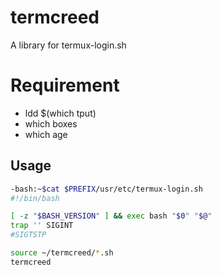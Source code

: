 # termcreed
A library for termux-login.sh

# Requirement
- ldd $(which tput)
- which boxes
- which age

## Usage

```sh
-bash:~$cat $PREFIX/usr/etc/termux-login.sh
#!/bin/bash

[ -z "$BASH_VERSION" ] && exec bash "$0" "$@"
trap '' SIGINT
#SIGTSTP

source ~/termcreed/*.sh
termcreed
```
